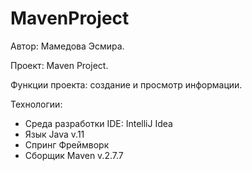 # MavenProject
Автор: Мамедова Эсмира.

Проект: Maven Project.

Функции проекта: создание и просмотр информации.

Технологии:
 - Среда разработки IDE: IntelliJ Idea
 - Язык Java v.11
 - Спринг Фреймворк
 - Сборщик Maven v.2.7.7
